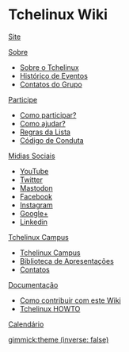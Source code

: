 # Tchelinux Wiki

[Site](http://tchelinux.org)

[Sobre]()

  * [Sobre o Tchelinux](sobre.md)
  * [Histórico de Eventos](eventos/historico_eventos.md)
  * [Contatos do Grupo](contatos.md)

[Participe]()

  * [Como participar?](como_participar.md)
  * [Como ajudar?](como_ajudar.md)
  * [Regras da Lista](regras.md)
  * [Código de Conduta](conduta.md)

[Midias Sociais]()

  * [YouTube](https://www.youtube.com/c/tchelinux)
  * [Twitter](https://twitter.com/tchelinux)
  * [Mastodon](https://mastodon.social/@tchelinux)
  * [Facebook](https://facebook.com/tchelinux)
  * [Instagram](https://instagram.com/tchelinux)
  * [Google+](https://plus.google.com/+TchelinuxLUG)
  * [Linkedin](https://www.linkedin.com/groups/771307)

[Tchelinux Campus]()

  * [Tchelinux Campus](campus/tchelinux_campus.md)
  * [Biblioteca de Apresentações](campus/biblioteca_apresentacoes.md)
  * [Contatos](campus/contatos.md)

[Documentação]()

  * [Como contribuir com este Wiki](docs/contribuir/contribuir.md)
  * [Tchelinux HOWTO](docs/howto/tchelinux_howto.md)

[Calendário](eventos/calendario.md)

[gimmick:theme (inverse: false)](cosmo)
